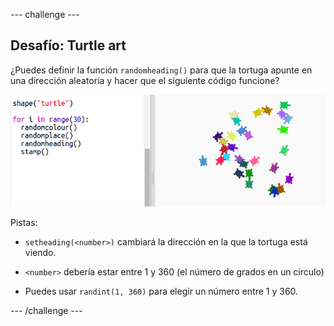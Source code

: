 \--- challenge \---

## Desafío: Turtle art

¿Puedes definir la función `randomheading()` para que la tortuga apunte en una dirección aleatoria y hacer que el siguiente código funcione?

![captura de pantalla](images/modern-turtle-art.png)

Pistas:

- `setheading(<number>)` cambiará la dirección en la que la tortuga está viendo.

- `<number>` debería estar entre 1 y 360 (el número de grados en un círculo)

- Puedes usar `randint(1, 360)` para elegir un número entre 1 y 360.

\--- /challenge \---